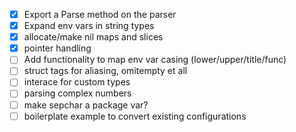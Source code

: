 - [x] Export a Parse method on the parser
- [x] Expand env vars in string types
- [x] allocate/make nil maps and slices
- [x] pointer handling
- [ ] Add functionality to map env var casing (lower/upper/title/func)
- [ ] struct tags for aliasing, omitempty et all
- [ ] interace for custom types
- [ ] parsing complex numbers
- [ ] make sepchar a package var?
- [ ] boilerplate example to convert existing configurations
